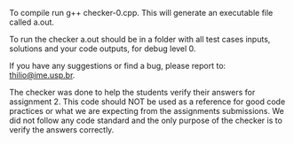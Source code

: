 To compile run g++ checker-0.cpp.
This will generate an executable file called a.out.

To run the checker a.out should be in a folder with all test
cases inputs, solutions and your code outputs, for debug level 0.

If you have any suggestions or find a bug, please report to:
thilio@ime.usp.br.

The checker was done to help the students verify their answers
for assignment 2. This code should NOT be used as a reference
for good code practices or what we are expecting from the assignments
submissions. We did not follow any code standard and the only purpose of
the checker is to verify the answers correctly.

